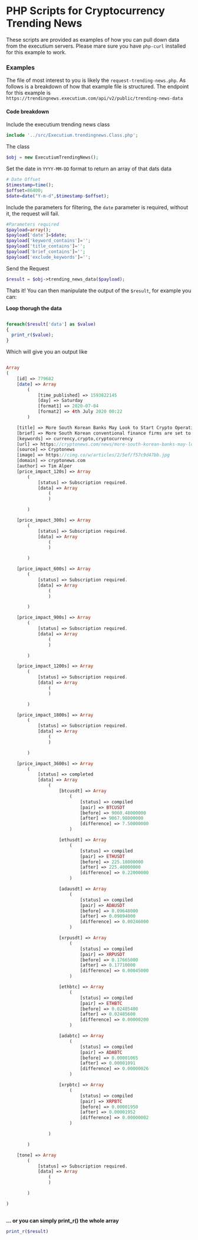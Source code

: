 # PHP Scripts for Cryptocurrency Trending News
These scripts are provided as examples of how you can pull down data from the executium servers. Please mare sure you have `php-curl` installed for this example to work.

### Examples
The file of most interest to you is likely the `request-trending-news.php`. As follows is a breakdown of how that example file is structured. The endpoint for this example is `https://trendingnews.executium.com/api/v2/public/trending-news-data`

#### Code breakdown
Include the executium trending news class

```php
include '../src/Executium.trendingnews.Class.php';
```
The class
```php
$obj = new ExecutiumTrendingNews();
```

Set the date in `YYYY-MM-DD` format to return an array of that dats data
```php
# Date Offset
$timestamp=time();
$offset=86400;
$date=date("Y-m-d",$timestamp-$offset);
```

Include the parameters for filtering, the `date` parameter is required, without it, the request will fail. 
```php
#Parameters required
$payload=array();
$payload['date']=$date;
$payload['keyword_contains']='';
$payload['title_contains']='';
$payload['brief_contains']='';
$payload['exclude_keywords']='';
```

Send the Request

```php
$result = $obj->trending_news_data($payload);
```

Thats it! You can then manipulate the output of the `$result`, for example you can:

**Loop thorugh the data**
```php

foreach($result['data'] as $value)
{
  print_r($value);
}

```

Which will give you an output like

```php

Array
(
    [id] => 779682
    [date] => Array
        (
            [time_published] => 1593822145
            [day] => Saturday
            [format1] => 2020-07-04
            [format2] => 4th July 2020 00:22
        )

    [title] => More South Korean Banks May Look to Start Crypto Operations
    [brief] => More South Korean conventional finance firms are set to follow Nonghyup (NH Bank) into the cryptocurrency industry, say experts, academics and industry ...
    [keywords] => currency,crypto,cryptocurrency
    [url] => https://cryptonews.com/news/more-south-korean-banks-may-look-to-start-crypto-operations-7017.htm
    [source] => Cryptonews
    [image] => https://cimg.co/w/articles/2/5ef/f57c9d47bb.jpg
    [domain] => cryptonews.com
    [author] => Tim Alper
    [price_impact_120s] => Array
        (
            [status] => Subscription required.
            [data] => Array
                (
                )

        )

    [price_impact_300s] => Array
        (
            [status] => Subscription required.
            [data] => Array
                (
                )

        )

    [price_impact_600s] => Array
        (
            [status] => Subscription required.
            [data] => Array
                (
                )

        )

    [price_impact_900s] => Array
        (
            [status] => Subscription required.
            [data] => Array
                (
                )

        )

    [price_impact_1200s] => Array
        (
            [status] => Subscription required.
            [data] => Array
                (
                )

        )

    [price_impact_1800s] => Array
        (
            [status] => Subscription required.
            [data] => Array
                (
                )

        )

    [price_impact_3600s] => Array
        (
            [status] => completed
            [data] => Array
                (
                    [btcusdt] => Array
                        (
                            [status] => compiled
                            [pair] => BTCUSDT
                            [before] => 9060.48000000
                            [after] => 9067.98000000
                            [difference] => 7.50000000
                        )

                    [ethusdt] => Array
                        (
                            [status] => compiled
                            [pair] => ETHUSDT
                            [before] => 225.18000000
                            [after] => 225.40000000
                            [difference] => 0.22000000
                        )

                    [adausdt] => Array
                        (
                            [status] => compiled
                            [pair] => ADAUSDT
                            [before] => 0.09648000
                            [after] => 0.09894000
                            [difference] => 0.00246000
                        )

                    [xrpusdt] => Array
                        (
                            [status] => compiled
                            [pair] => XRPUSDT
                            [before] => 0.17665000
                            [after] => 0.17710000
                            [difference] => 0.00045000
                        )

                    [ethbtc] => Array
                        (
                            [status] => compiled
                            [pair] => ETHBTC
                            [before] => 0.02485400
                            [after] => 0.02485600
                            [difference] => 0.00000200
                        )

                    [adabtc] => Array
                        (
                            [status] => compiled
                            [pair] => ADABTC
                            [before] => 0.00001065
                            [after] => 0.00001091
                            [difference] => 0.00000026
                        )

                    [xrpbtc] => Array
                        (
                            [status] => compiled
                            [pair] => XRPBTC
                            [before] => 0.00001950
                            [after] => 0.00001952
                            [difference] => 0.00000002
                        )

                )

        )

    [tone] => Array
        (
            [status] => Subscription required.
            [data] => Array
                (
                )

        )

)
                        
```

**... or you can simply print_r() the whole array**
```php
print_r($result)
```

